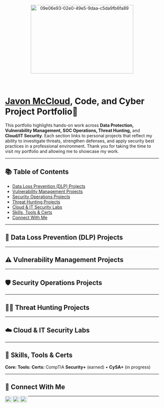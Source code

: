 <!-- Optional banner (replace the URL with your own image) -->
<p align="center">
<img width="336" height="224" alt="09e06e93-02e0-49e5-9daa-c5da9fb6fa89" src="https://github.com/user-attachments/assets/f02c93a7-a246-4bf4-beec-37d6cb2c8e8c" />

</p>

<h1><br/><a href="https://www.linkedin.com/in/javonmccloud/">Javon McCloud</a>, Code, and Cyber Project Portfolio🔐</h1> 

This portfolio highlights hands-on work across **Data Protection, Vulnerability Management, SOC Operations, Threat Hunting,** and **Cloud/IT Security**. Each section links to personal projects that reflect my ability to investigate threats, strengthen defenses, and apply security best practices in a professional environment. Thank you for taking the time to visit my portfolio and allowing me to showcase my work.

---

## 📚 Table of Contents
- [Data Loss Prevention (DLP) Projects](#-data-loss-prevention-dlp-projects)
- [Vulnerability Management Projects](#-vulnerability-management-projects)
- [Security Operations Projects](#-security-operations-projects)
- [Threat Hunting Projects](#-threat-hunting-projects)
- [Cloud & IT Security Labs](#-cloud--it-security-labs)
- [Skills, Tools & Certs](#-skills-tools--certs)
- [Connect With Me](#-connect-with-me)

---

## 🧰 Data Loss Prevention (DLP) Projects


---

## ⚠️ Vulnerability Management Projects


---

## 🛡️ Security Operations Projects


---

## 🕵🏾 Threat Hunting Projects


---

## ☁️ Cloud & IT Security Labs
 

---

## 🧪 Skills, Tools & Certs
**Core:**
**Tools:** 
**Certs:** CompTIA **Security+** (earned) • **CySA+** (in progress)

---

## 🤝 Connect With Me


[<img align="left" alt="[jimmy| Twitter" width="22px" src="https://cdn.jsdelivr.net/npm/simple-icons@v3/icons/twitter.svg" />][twitter]
[<img align="left" alt="[___________ ](https://linkedin.com/in/javonmccloud/)| LinkedIn" width="22px" src="https://cdn.jsdelivr.net/npm/simple-icons@v3/icons/linkedin.svg" />][linkedin]
[<img align="left" alt="[___________ ](https://www.instagram.com/rastalavistah)| Instagram" width="22px" src="https://cdn.jsdelivr.net/npm/simple-icons@v3/icons/instagram.svg" />][instagram]

[twitter]: https://twitter.com/rastalavistah
[instagram]: https://www.instagram.com/rastalavistah
[linkedin]: https://linkedin.com/in/javonmccloud/

<!--
<img width="35" alt="image" src="https://github.com/user-attachments/assets/2f41c7cd-5ea8-4475-b451-a37161b6c3fb"> 
<img width="35" alt="image" src="https://github.com/user-attachments/assets/77649969-9910-4994-8b96-74a116cfb2a8">
-->

---


```markdown
